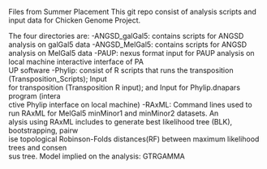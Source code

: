 Files from Summer Placement
This git repo consist of analysis scripts and input data for Chicken Genome Project.

The four directories are:
-ANGSD_galGal5: contains scripts for ANGSD analysis on galGal5 data
-ANGSD_MelGal5: contains scripts for ANGSD analysis on MelGal5 data
-PAUP: nexus format input for PAUP analysis on local machine interactive interface of PA\
UP software
-Phylip: consist of R scripts that runs the transposition (Transposition_Scripts); Input\
 for transposition (Transposition R input); and Input for Phylip.dnapars program (intera\
ctive Phylip interface on local machine)
-RAxML: Command lines used to run RAxML for MelGal5 minMinor1 and minMinor2 datasets. An\
alysis using RAxML includes to generate best likelihood tree (BLK), bootstrapping, pairw\
ise topological Robinson-Folds distances(RF) between maximum likelihood trees and consen\
sus tree. Model implied on the analysis: GTRGAMMA

